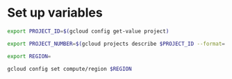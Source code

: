 # Set up variables

```sh
export PROJECT_ID=$(gcloud config get-value project)
```
```sh
export PROJECT_NUMBER=$(gcloud projects describe $PROJECT_ID --format='value(projectNumber)')
```
```sh
export REGION=
```
```sh
gcloud config set compute/region $REGION
```
